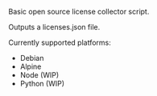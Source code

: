 Basic open source license collector script.

Outputs a licenses.json file.

Currently supported platforms:
* Debian
* Alpine
* Node (WIP)
* Python (WIP)
